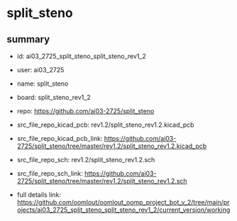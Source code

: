 # split_steno
 
## summary 
* id: ai03_2725_split_steno_split_steno_rev1_2
* user: ai03_2725
* name: split_steno
* board: split_steno_rev1_2
* repo: https://github.com/ai03-2725/split_steno
* src_file_repo_kicad_pcb: rev1.2/split_steno_rev1.2.kicad_pcb
* src_file_repo_kicad_pcb_link: https://github.com/ai03-2725/split_steno/tree/master/rev1.2/split_steno_rev1.2.kicad_pcb


* src_file_repo_sch: rev1.2/split_steno_rev1.2.sch
* src_file_repo_sch_link: https://github.com/ai03-2725/split_steno/tree/master/rev1.2/split_steno_rev1.2.sch
* full details link: https://github.com/oomlout/oomlout_oomp_project_bot_v_2/tree/main/projects/ai03_2725_split_steno_split_steno_rev1_2/current_version/working  






